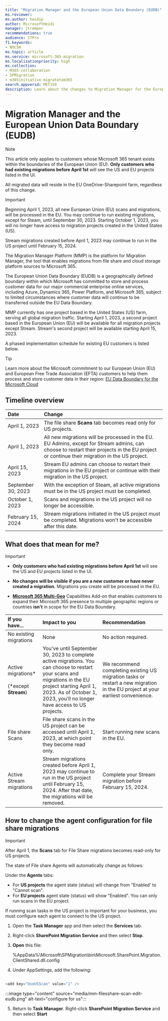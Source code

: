 ```yaml
---
title: "Migration Manager and the European Union Data Boundary (EUDB)"
ms.reviewer: 
ms.author: heidip
author: MicrosoftHeidi
manager: jtremper
recommendations: true
audience: ITPro
f1.keywords:
- NOCSH
ms.topic: article
ms.service: microsoft-365-migration
ms.localizationpriority: high
ms.collection: 
- M365-collaboration
- SPMigration
- m365initiative-migratetom365
search.appverid: MET150
description: Learn about the changes to Migration Manager for the European Union Data Boundary.
---
```


# Migration Manager and the European Union Data Boundary (EUDB)

>[!Note]
>This article only applies to customers whose Microsoft 365 tenant exists within the boundaries of the European Union (EU). **Only customers who had existing migrations before April 1st** will see the US and EU projects listed in the UI.
>
>All migrated data will reside in the EU OneDrive-Sharepoint farm, regardless of this change.


>[!Important]
>Beginning April 1, 2023, all new European Union (EU) scans and migrations, will be processed in the EU.
>You may continue to run existing migrations, except for Steam, until September 30, 2023. Starting October 1, 2023, you will no longer have access to migration projects created in the United States (US).
>
>Stream migrations created before April 1, 2023 may continue to run in the US project until February 15, 2024.

The Migration Manager Platform (MMP) is the platform for Migration Manager, the tool that enables migrations from file share and cloud storage platform sources to Microsoft 365. 

The European Union Data Boundary (EUDB) is a geographically defined boundary within which Microsoft has committed to store and process customer data for our major commercial enterprise online services, including Azure, Dynamics 365, Power Platform, and Microsoft 365, subject to limited circumstances where customer data will continue to be transferred outside the EU Data Boundary.

MMP currently has one project based in the United States (US) farm, serving all global migration traffic. Starting April 1, 2023, a second project based in the European Union (EU) will be available for all migration projects except Stream. Stream's second project will be available starting April 15, 2023.

A phased implementation schedule for existing EU customers is listed below.

>[!Tip]
>Learn more about the Microsoft commitment to our European Union (EU) and European Free Trade Association (EFTA) customers to help them process and store customer data in their region:  [EU Data Boundary for the Microsoft Cloud](https://www.microsoft.com/en-us/trust-center/privacy/european-data-boundary-eudb)

## Timeline overview

|Date|Change|
|:-----------|:-----|
|April 1, 2023|The file share **Scans** tab becomes read only for US projects.|
|April 1, 2023|All new migrations will be processed in the EU. EU Admins, except for Stream admins, can choose to restart their projects in the EU project or continue their migration in the US project.|
|April 15, 2023|Stream EU admins can choose to restart their migrations in the EU project or continue with their migration in the US project.|
|September 30, 2023|With the exception of Steam, all active migrations must be in the US project must be completed.|
|October 1, 2023|Scans and migrations in the US project will no longer be accessible.|
|February 15, 2024|Stream migrations initiated in the US project must be completed. Migrations won't be accessible after this date.| 


## What does that mean for me?

>[!Important]
>- **Only customers who had existing migrations before April 1st** will see the US and EU projects listed in the UI.
>  
>- **No changes will be visible if you are a new customer or have never created a migration.** Migrations you create will be processed in the EU.
>
>- [**Microsoft 365 Multi-Geo**](/microsoft-365/enterprise/microsoft-365-multi-geo)  Capabilities Add-on that enables customers to expand their Microsoft 365 presence to multiple geographic regions or countries **isn't** in scope for the EU Data Boundary. 


|If you have...|Impact to you|Recommendation|
|:---------------|:-----|:-----|
|No existing migrations|None|No action required.|
|Active migrations*</br></br> (*except **Stream**)|You've until September 30, 2023 to complete active migrations. You can choose to restart your scans and migrations in the EU project starting April 1, 2023. As of October 1, 2023, you'll no longer have access to US projects. |We recommend completing existing US migration tasks or restart a new migration in the EU project at your earliest convenience.|
|File share Scans|File share scans in the US project can be accessed until April 1, 2023, at which point they become read only.|Start running new scans in the EU.|
|Active Stream migrations|Stream migrations created before April 1, 2023 may continue to run in the US project until February 15, 2024. After that date, the migrations will be removed. |Complete your Stream migration before February 15, 2024.|

## How to change the agent configuration for file share migrations

>[!Important]
>After April 1,  the **Scans** tab for File Share migrations becomes read-only for US projects. 

The state of File share Agents will automatically change as follows:

Under the **Agents** tabs:
- For **US projects** the agent state (status) will change from "Enabled' to "Cannot scan". 
- For **EU projects** agent state (status) will show "Enabled". You can only run scans in the EU project.

If running scan tasks in the US project is important for your business, you must configure each agent to connect to the US project. 

1. Open the **Task Manager** app and then select the **Services** tab.
2. Right-click **SharePoint Migration Service** and then select **Stop**.
3. **Open** this file:

    %AppData%\Microsoft\SPMigration\bin\Microsoft.SharePoint.Migration.ClientShared.dll.config

4. Under AppSettings, add the following:

```powershell 
 
<add key="UseUSScan" value="1" />

```

:::image type="content" source="media/mm-filesshare-scan-edit-eudb.png" alt-text="configure for us":::

5. Return to **Task Manager**. Right-click **SharePoint Migration Service** and then select **Start**

